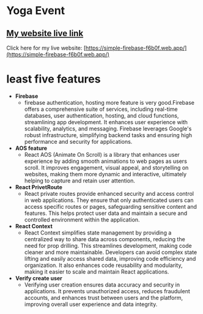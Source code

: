 # Yoga Event

## [ My website live link](https://simple-firebase-f6b0f.web.app/)

Click here for my live website: [https://simple-firebase-f6b0f.web.app/](https://simple-firebase-f6b0f.web.app/)

# least five features
 - **Firebase** 
    - firebase authentication, hosting more feature is very good.Firebase offers a comprehensive suite of services, including real-time databases, user authentication, hosting, and cloud functions, streamlining app development. It enhances user experience with scalability, analytics, and messaging. Firebase leverages Google's robust infrastructure, simplifying backend tasks and ensuring high performance and security for applications.
 - **AOS feature**
    - React AOS (Animate On Scroll) is a library that enhances user experience by adding smooth animations to web pages as users scroll. It improves engagement, visual appeal, and storytelling on websites, making them more dynamic and interactive, ultimately helping to capture and retain user attention.
 - **React PrivetRoute**
    - React private routes provide enhanced security and access control in web applications. They ensure that only authenticated users can access specific routes or pages, safeguarding sensitive content and features. This helps protect user data and maintain a secure and controlled environment within the application.
 - **React Context**
    - React Context simplifies state management by providing a centralized way to share data across components, reducing the need for prop drilling. This streamlines development, making code cleaner and more maintainable. Developers can avoid complex state lifting and easily access shared data, improving code efficiency and organization. It also enhances code reusability and modularity, making it easier to scale and maintain React applications.
 - **Verify create user**
    - Verifying user creation ensures data accuracy and security in applications. It prevents unauthorized access, reduces fraudulent accounts, and enhances trust between users and the platform, improving overall user experience and data integrity.